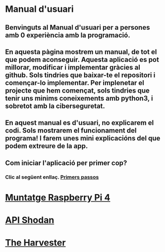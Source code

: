 # Manual d'usuari

## Benvinguts al Manual d'usuari per a persones amb 0 experiència amb la programació.

## En aquesta pàgina mostrem un manual, de tot el que podem aconseguir. Aquesta aplicació es pot millorar, modificar i implementar gràcies al github. Sols tindries que baixar-te el repositori i començar-lo implementar. Per implenetar el projecte que hem començat, sols tindries que tenir uns minims coneixements amb python3, i sobretot amb la ciberseguretat.

## En aquest manual es d'usuari, no explicarem el codi. Sols mostrarem el funcionament del programa! I farem unes mini explicacións del que podem extreure de la app.

## Com iniciar l'aplicació per primer cop?
### Clic al següent enllaç. [Primers passos](https://2asix-2021-22.github.io/ProjecteJSD/primersPassos)


# [Muntatge Raspberry Pi 4](https://2asix-2021-22.github.io/ProjecteJSD/muntatgeraspberrypi)

# [API Shodan](https://2asix-2021-22.github.io/ProjecteJSD/apishodan)

# [The Harvester](https://2asix-2021-22.github.io/ProjecteJSD/theHarvester)
